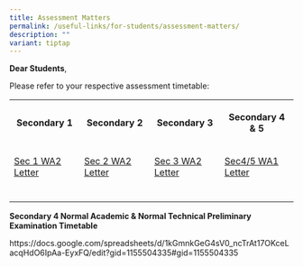 ```yaml
---
title: Assessment Matters
permalink: /useful-links/for-students/assessment-matters/
description: ""
variant: tiptap
---
```

<p><strong>Dear Students</strong>,</p>
<p>Please refer to your respective assessment timetable:</p>
<table style="minWidth: 100px">
<colgroup>
<col>
<col>
<col>
<col>
</colgroup>
<tbody>
<tr>
<th rowspan="1" colspan="1">
<p>Secondary 1</p>
</th>
<th rowspan="1" colspan="1">
<p>Secondary 2</p>
</th>
<th rowspan="1" colspan="1">
<p>Secondary 3</p>
</th>
<th rowspan="1" colspan="1">
<p>Secondary 4 &amp; 5</p>
</th>
</tr>
<tr>
<td rowspan="1" colspan="1">
<p><a href="/files/2025_Sec_1_WA2_PG_Letter.pdf" rel="noopener nofollow" target="_blank">Sec 1 WA2 Letter</a>
</p>
</td>
<td rowspan="1" colspan="1">
<p><a href="/files/2025_Sec_2_WA2_PG_Letter.pdf" rel="noopener nofollow" target="_blank">Sec 2 WA2 Letter</a>
</p>
</td>
<td rowspan="1" colspan="1">
<p><a href="/files/2025_Sec_3_WA2_PG_Letter.pdf" rel="noopener noreferrer nofollow" target="_blank">Sec 3 WA2 Letter</a>
</p>
</td>
<td rowspan="1" colspan="1">
<p><a href="/files/2025_Sec_4___WA1_Schedule.pdf" rel="noopener noreferrer nofollow" target="_blank">Sec4/5 WA1 Letter</a>
</p>
</td>
</tr>
<tr>
<td rowspan="1" colspan="1">
<p></p>
</td>
<td rowspan="1" colspan="1">
<p></p>
</td>
<td rowspan="1" colspan="1">
<p></p>
</td>
<td rowspan="1" colspan="1">
<p></p>
</td>
</tr>
</tbody>
</table>
<p></p>
<p><strong>Secondary 4 Normal Academic &amp; Normal Technical Preliminary Examination Timetable </strong>
</p>
<p><a rel="noopener noreferrer nofollow" target="_blank">https://docs.google.com/spreadsheets/d/1kGmnkGeG4sV0_ncTrAt17OKceLacqHdO6IpAa-EyxFQ/edit?gid=1155504335#gid=1155504335</a>
</p>
<p></p>
<p></p>